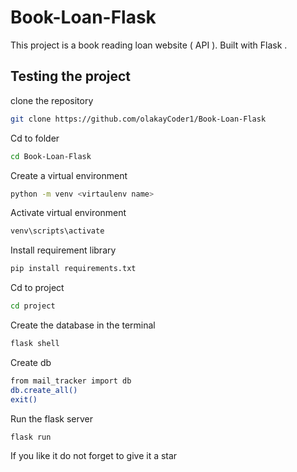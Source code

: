 # Book-Loan-Flask
This project is a book reading loan website ( API ). Built with Flask .

## Testing the project 

clone the repository
```sh
git clone https://github.com/olakayCoder1/Book-Loan-Flask
```
Cd to folder
```sh
cd Book-Loan-Flask
```
Create a virtual environment 
```sh
python -m venv <virtaulenv name>
```
Activate virtual environment 
```sh
venv\scripts\activate
```
Install requirement library

```sh
pip install requirements.txt
```
Cd to project 
```sh
cd project
```
Create the database in the terminal
```sh
flask shell
```
Create db
```sh
from mail_tracker import db
db.create_all()
exit()
```
Run the flask server
```sh
flask run
```
If you like it do not forget to give it a star
